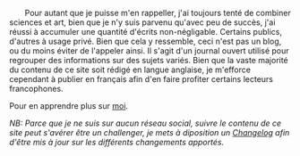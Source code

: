 &nbsp;&nbsp;&nbsp;&nbsp;&nbsp;&nbsp; <span class="big">Pour autant que je puisse m'en rappeller</span>, j'ai toujours tenté de combiner sciences et art, bien que je n'y suis parvenu qu'avec peu de succès, j'ai réussi à accumuler une quantité d'écrits non-négligable. Certains publics, d'autres à usage privé. Bien que cela y ressemble, ceci n'est pas un blog, ou du moins éviter de l'appeler ainsi. Il s'agit d'un journal ouvert utilisé pour regrouper des informations sur des sujets variés. Bien que la vaste majorité du contenu de ce site soit rédigé en langue anglaise, je m'efforce cependant à publier en français afin d'en faire profiter certains lecteurs francophones.

Pour en apprendre plus sur [moi](./About.html).


_NB: Parce que je ne suis sur aucun réseau social, suivre le contenu de ce site peut s'avérer être un challenger, je mets à diposition un [Changelog](./Changelog.html) afin d'être mis à jour sur les différents changements apportés._ 